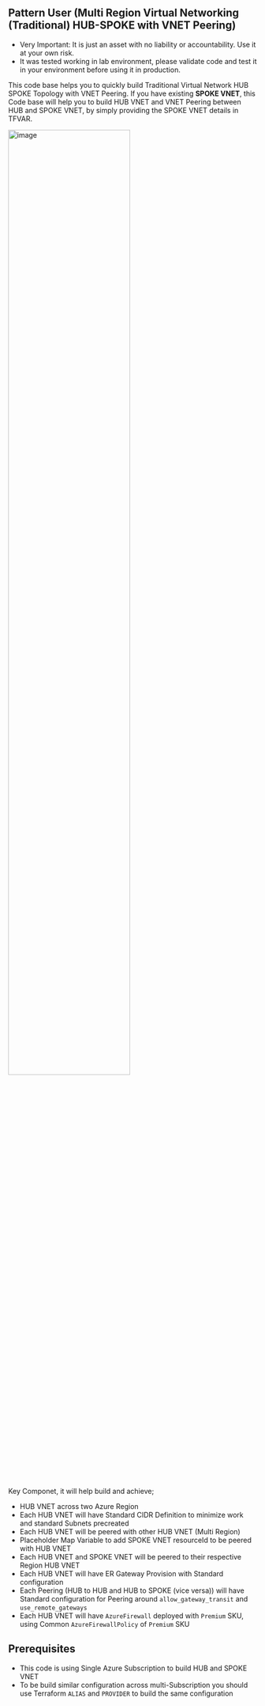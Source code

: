## Pattern User (Multi Region Virtual Networking (Traditional) HUB-SPOKE with VNET Peering)  

- Very Important: It is just an asset with no liability or accountability. Use it at your own risk. 
- It was tested working in lab environment, please validate code and test it in your environment before using it in production. 

This code base helps you to quickly build Traditional Virtual Network HUB SPOKE Topology with VNET Peering. 
If you have existing **SPOKE VNET**, this Code base will help you to build HUB VNET and VNET Peering between HUB and SPOKE VNET, by simply providing the SPOKE VNET details in TFVAR.

<img src="https://user-images.githubusercontent.com/7689697/229443858-1a054e82-8c2a-4a52-8e71-2cb8bf435244.png" alt="image" width="70%" height="70%">


Key Componet, it will help build and achieve;
- HUB VNET across two Azure Region
- Each HUB VNET will have Standard CIDR Definition to minimize work and standard Subnets precreated
- Each HUB VNET will be peered with other HUB VNET (Multi Region)
- Placeholder Map Variable to add SPOKE VNET resourceId to be peered with HUB VNET
- Each HUB VNET and SPOKE VNET will be peered to their respective Region HUB VNET
- Each HUB VNET will have ER Gateway Provision with Standard configuration
- Each Peering (HUB to HUB and HUB to SPOKE (vice versa)) will have Standard configuration for Peering around `allow_gateway_transit` and `use_remote_gateways`
- Each HUB VNET will have `AzureFirewall` deployed with `Premium` SKU, using Common `AzureFirewallPolicy` of `Premium` SKU

## Prerequisites
- This code is using Single Azure Subscription to build HUB and SPOKE VNET
- To be build similar configuration across multi-Subscription you should use Terraform `ALIAS` and `PROVIDER` to build the same configuration
